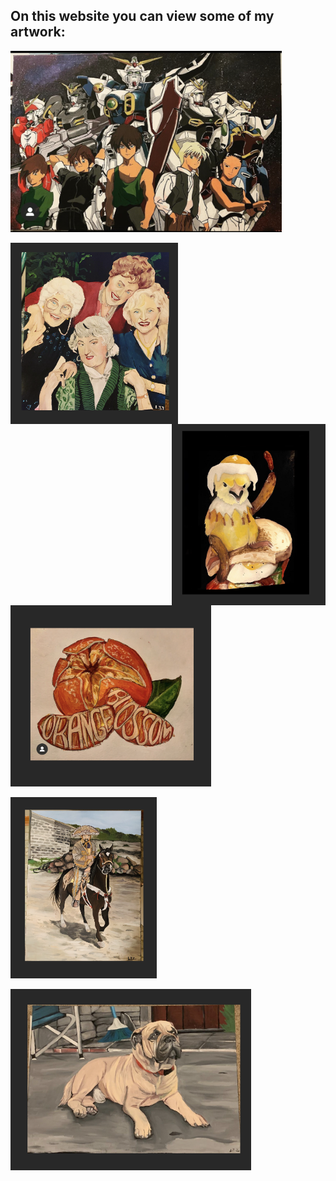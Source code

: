 ## On this website you can view some of my artwork:  

<img src="Gundam.jpg"
     alt="Gundam"
     style="float: center; height: 290px;" />

<img src="Images/GG.png"
     alt="Golden Girls"
     style="float: left; height: 290px;" />
     
<img src="Images/BCW.png"
     alt="BCW"
     style="float: right; height: 290px; margin-left: 10px" />
  
  <img src="Images/KL.png"
    alt="Square"
     style="float: center; height: 290px;" />
    
   <img src="Images/N.png"
     alt="Nat"
     style="float: center; height: 290px;" />
   
   <img src="Images/P.png"
     alt="Pup"
     style="float: center; height: 290px;" />



